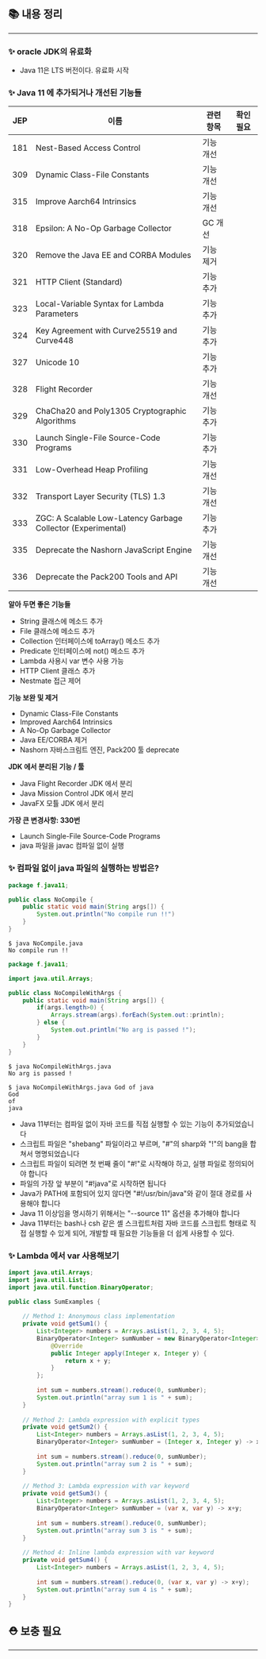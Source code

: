## 📚 내용 정리
---
### ✨ oracle JDK의 유료화
- Java 11은 LTS 버전이다. 유료화 시작


### ✨ Java 11 에 추가되거나 개선된 기능들

| JEP | 이름                                                           | 관련 항목 | 확인 필요 |
| --- | ------------------------------------------------------------ | ----- | ----- |
| 181 | Nest-Based Access Control                                    | 기능 개선 |       |
| 309 | Dynamic Class-File Constants                                 | 기능 개선 |       |
| 315 | Improve Aarch64 Intrinsics                                   | 기능 개선 |       |
| 318 | Epsilon: A No-Op Garbage Collector                           | GC 개선 |       |
| 320 | Remove the Java EE and CORBA Modules                         | 기능 제거 |       |
| 321 | HTTP Client (Standard)                                       | 기능 추가 |       |
| 323 | Local-Variable Syntax for Lambda Parameters                  | 기능 추가 |       |
| 324 | Key Agreement with Curve25519 and Curve448                   | 기능 추가 |       |
| 327 | Unicode 10                                                   | 기능 추가 |       |
| 328 | Flight Recorder                                              | 기능 개선 |       |
| 329 | ChaCha20 and Poly1305 Cryptographic Algorithms               | 기능 추가 |       |
| 330 | Launch Single-File Source-Code Programs                      | 기능 추가 |       |
| 331 | Low-Overhead Heap Profiling                                  | 기능 개선 |       |
| 332 | Transport Layer Security (TLS) 1.3                           | 기능 개선 |       |
| 333 | ZGC: A Scalable Low-Latency Garbage Collector (Experimental) | 기능 추가 |       |
| 335 | Deprecate the Nashorn JavaScript Engine                      | 기능 개선 |       |
| 336 | Deprecate the Pack200 Tools and API                          | 기능 개선 |       |

**알아 두면 좋은 기능들**
- String 클래스에 메소드 추가
- File 클래스에 메소드 추가
- Collection 인터페이스에 toArray() 메소드 추가
- Predicate 인터페이스에 not() 메소드 추가
- Lambda 사용시 var 변수 사용 가능
- HTTP Client 클래스 추가
- Nestmate 접근 제어

**기능 보완 및 제거**
- Dynamic Class-File Constants
- Improved Aarch64 Intrinsics
- A No-Op Garbage Collector
- Java EE/CORBA 제거
- Nashorn 자바스크림트 엔진, Pack200 툴 deprecate

**JDK 에서 분리된 기능 / 툴**
- Java Flight Recorder JDK 에서 분리
- Java Mission Control JDK 에서 분리
- JavaFX 모튤 JDK 에서 분리

**가장 큰 변경사항: 330번** 
- Launch Single-File Source-Code Programs
- java 파일을 javac 컴파일 없이 실행


### ✨ 컴파일 없이 java 파일의 실행하는 방법은?

```java
package f.java11;

public class NoCompile { 
	public static void main(String args[]) { 
		System.out.println("No compile run !!")
	}
}
```

```
$ java NoCompile.java
No compile run !!
```


```java
package f.java11;

import java.util.Arrays;

public class NoCompileWithArgs {
    public static void main(String args[]) {
        if(args.length>0) {
            Arrays.stream(args).forEach(System.out::println);
        } else {
            System.out.println("No arg is passed !");
        }
    }
}
```

```
$ java NoCompileWithArgs.java
No arg is passed !
```

```
$ java NoCompileWithArgs.java God of java
God
of
java
```

- Java 11부터는 컴파일 없이 자바 코드를 직접 실행할 수 있는 기능이 추가되었습니다
- 스크립트 파일은 "shebang" 파일이라고 부르며, "#"의 sharp와 "!"의 bang을 합쳐서 명명되었습니다
- 스크립트 파일이 되려면 첫 번째 줄이 "#!"로 시작해야 하고, 실행 파일로 정의되어야 합니다
- 파일의 가장 앞 부분이 "#!java"로 시작하면 됩니다
- Java가 PATH에 포함되어 있지 않다면 "#!/usr/bin/java"와 같이 절대 경로를 사용해야 합니다
- Java 11 이상임을 명시하기 위해서는 "--source 11" 옵션을 추가해야 합니다
- Java 11부터는 bash나 csh 같은 셸 스크립트처럼 자바 코드를 스크립트 형태로 직접 실행할 수 있게 되어, 개발할 때 필요한 기능들을 더 쉽게 사용할 수 있다.


### ✨ Lambda 에서 var 사용해보기

```java
import java.util.Arrays;
import java.util.List;
import java.util.function.BinaryOperator;

public class SumExamples {
    
    // Method 1: Anonymous class implementation
    private void getSum1() {
        List<Integer> numbers = Arrays.asList(1, 2, 3, 4, 5);
        BinaryOperator<Integer> sumNumber = new BinaryOperator<Integer>() {
            @Override
            public Integer apply(Integer x, Integer y) {
                return x + y;
            }
        };
        
        int sum = numbers.stream().reduce(0, sumNumber);
        System.out.println("array sum 1 is " + sum);
    }
    
    // Method 2: Lambda expression with explicit types
    private void getSum2() {
        List<Integer> numbers = Arrays.asList(1, 2, 3, 4, 5);
        BinaryOperator<Integer> sumNumber = (Integer x, Integer y) -> x+y;
        
        int sum = numbers.stream().reduce(0, sumNumber);
        System.out.println("array sum 2 is " + sum);
    }
    
    // Method 3: Lambda expression with var keyword
    private void getSum3() {
        List<Integer> numbers = Arrays.asList(1, 2, 3, 4, 5);
        BinaryOperator<Integer> sumNumber = (var x, var y) -> x+y;
        
        int sum = numbers.stream().reduce(0, sumNumber);
        System.out.println("array sum 3 is " + sum);
    }
    
    // Method 4: Inline lambda expression with var keyword
    private void getSum4() {
        List<Integer> numbers = Arrays.asList(1, 2, 3, 4, 5);
        
        int sum = numbers.stream().reduce(0, (var x, var y) -> x+y);
        System.out.println("array sum 4 is " + sum);
    }
}
```


## ⛑️ 보충 필요
--- 